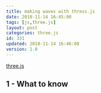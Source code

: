 ```yaml
---
title: making waves with thress.js
date: 2018-11-14 16:45:00
tags: [js,three.js]
layout: post
categories: three.js
id: 331
updated: 2018-11-14 16:46:08
version: 1.0
---
```


[three.js](https://threejs.org/)
<!-- more -->

## 1 - What to know
